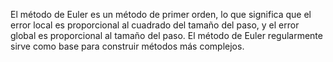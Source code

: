 El método de Euler es un método de primer orden, lo que significa que el error local es proporcional al cuadrado del tamaño del paso, y el error global es proporcional al tamaño del paso. El método de Euler regularmente sirve como base para construir métodos más complejos.
